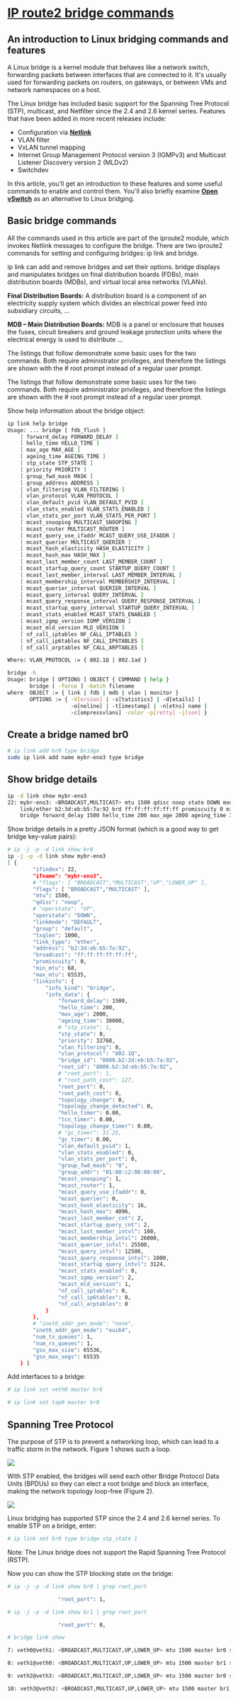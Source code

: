 # **[IP route2 bridge commands](https://developers.redhat.com/articles/2022/04/06/introduction-linux-bridging-commands-and-features)**

## An introduction to Linux bridging commands and features

A Linux bridge is a kernel module that behaves like a network switch, forwarding packets between interfaces that are connected to it. It's usually used for forwarding packets on routers, on gateways, or between VMs and network namespaces on a host.

The Linux bridge has included basic support for the Spanning Tree Protocol (STP), multicast, and Netfilter since the 2.4 and 2.6 kernel series. Features that have been added in more recent releases include:

- Configuration via **[Netlink](https://man7.org/linux/man-pages/man7/netlink.7.html)**
- VLAN filter
- VxLAN tunnel mapping
- Internet Group Management Protocol version 3 (IGMPv3) and Multicast Listener Discovery version 2 (MLDv2)
- Switchdev

In this article, you'll get an introduction to these features and some useful commands to enable and control them. You'll also briefly examine **[Open vSwitch](https://www.openvswitch.org/)** as an alternative to Linux bridging.

## Basic bridge commands

All the commands used in this article are part of the iproute2 module, which invokes Netlink messages to configure the bridge. There are two iproute2 commands for setting and configuring bridges: ip link and bridge.

ip link can add and remove bridges and set their options. bridge displays and manipulates bridges on final distribution boards (FDBs), main distribution boards (MDBs), and virtual local area networks (VLANs).

**Final Distribution Boards:** A distribution board is a component of an electricity supply system which divides an electrical power feed into subsidiary circuits, ...

**MDB – Main Distribution Boards:** MDB is a panel or enclosure that houses the fuses, circuit breakers and ground leakage protection units where the electrical energy is used to distribute ...

The listings that follow demonstrate some basic uses for the two commands. Both require administrator privileges, and therefore the listings are shown with the # root prompt instead of a regular user prompt.

The listings that follow demonstrate some basic uses for the two commands. Both require administrator privileges, and therefore the listings are shown with the # root prompt instead of a regular user prompt.

Show help information about the bridge object:

```bash
ip link help bridge
Usage: ... bridge [ fdb_flush ]
    [ forward_delay FORWARD_DELAY ]
    [ hello_time HELLO_TIME ]
    [ max_age MAX_AGE ]
    [ ageing_time AGEING_TIME ]
    [ stp_state STP_STATE ]
    [ priority PRIORITY ]
    [ group_fwd_mask MASK ]
    [ group_address ADDRESS ]
    [ vlan_filtering VLAN_FILTERING ]
    [ vlan_protocol VLAN_PROTOCOL ]
    [ vlan_default_pvid VLAN_DEFAULT_PVID ]
    [ vlan_stats_enabled VLAN_STATS_ENABLED ]
    [ vlan_stats_per_port VLAN_STATS_PER_PORT ]
    [ mcast_snooping MULTICAST_SNOOPING ]
    [ mcast_router MULTICAST_ROUTER ]
    [ mcast_query_use_ifaddr MCAST_QUERY_USE_IFADDR ]
    [ mcast_querier MULTICAST_QUERIER ]
    [ mcast_hash_elasticity HASH_ELASTICITY ]
    [ mcast_hash_max HASH_MAX ]
    [ mcast_last_member_count LAST_MEMBER_COUNT ]
    [ mcast_startup_query_count STARTUP_QUERY_COUNT ]
    [ mcast_last_member_interval LAST_MEMBER_INTERVAL ]
    [ mcast_membership_interval MEMBERSHIP_INTERVAL ]
    [ mcast_querier_interval QUERIER_INTERVAL ]
    [ mcast_query_interval QUERY_INTERVAL ]
    [ mcast_query_response_interval QUERY_RESPONSE_INTERVAL ]
    [ mcast_startup_query_interval STARTUP_QUERY_INTERVAL ]
    [ mcast_stats_enabled MCAST_STATS_ENABLED ]
    [ mcast_igmp_version IGMP_VERSION ]
    [ mcast_mld_version MLD_VERSION ]
    [ nf_call_iptables NF_CALL_IPTABLES ]
    [ nf_call_ip6tables NF_CALL_IP6TABLES ]
    [ nf_call_arptables NF_CALL_ARPTABLES ]

Where: VLAN_PROTOCOL := { 802.1Q | 802.1ad }

bridge -h
Usage: bridge [ OPTIONS ] OBJECT { COMMAND | help }
       bridge [ -force ] -batch filename
where  OBJECT := { link | fdb | mdb | vlan | monitor }
       OPTIONS := { -V[ersion] | -s[tatistics] | -d[etails] |
                    -o[neline] | -t[imestamp] | -n[etns] name |
                    -c[ompressvlans] -color -p[retty] -j[son] }

```

## Create a bridge named br0

```bash
# ip link add br0 type bridge
sudo ip link add name mybr-eno3 type bridge

```

## Show bridge details

```bash
ip -d link show mybr-eno3
22: mybr-eno3: <BROADCAST,MULTICAST> mtu 1500 qdisc noop state DOWN mode DEFAULT group default qlen 1000
    link/ether b2:3d:eb:b5:7a:92 brd ff:ff:ff:ff:ff:ff promiscuity 0 minmtu 68 maxmtu 65535 
    bridge forward_delay 1500 hello_time 200 max_age 2000 ageing_time 30000 stp_state 0 priority 32768 vlan_filtering 0 vlan_protocol 802.1Q bridge_id 8000.b2:3d:eb:b5:7a:92 designated_root 8000.b2:3d:eb:b5:7a:92 root_port 0 root_path_cost 0 topology_change 0 topology_change_detected 0 hello_timer    0.00 tcn_timer    0.00 topology_change_timer    0.00 gc_timer    0.00 vlan_default_pvid 1 vlan_stats_enabled 0 vlan_stats_per_port 0 group_fwd_mask 0 group_address 01:80:c2:00:00:00 mcast_snooping 1 mcast_router 1 mcast_query_use_ifaddr 0 mcast_querier 0 mcast_hash_elasticity 16 mcast_hash_max 4096 mcast_last_member_count 2 mcast_startup_query_count 2 mcast_last_member_interval 100 mcast_membership_interval 26000 mcast_querier_interval 25500 mcast_query_interval 12500 mcast_query_response_interval 1000 mcast_startup_query_interval 3124 mcast_stats_enabled 0 mcast_igmp_version 2 mcast_mld_version 1 nf_call_iptables 0 nf_call_ip6tables 0 nf_call_arptables 0 addrgenmode eui64 numtxqueues 1 numrxqueues 1 gso_max_size 65536 gso_max_segs 65535 
```

Show bridge details in a pretty JSON format (which is a good way to get bridge key-value pairs):

```bash
# ip -j -p -d link show br0
ip -j -p -d link show mybr-eno3
[ {
        "ifindex": 22,
        "ifname": "mybr-eno3",
        # "flags": [ "BROADCAST","MULTICAST","UP","LOWER_UP" ],
        "flags": [ "BROADCAST","MULTICAST" ],
        "mtu": 1500,
        "qdisc": "noop",
        # "operstate": "UP",
        "operstate": "DOWN",
        "linkmode": "DEFAULT",
        "group": "default",
        "txqlen": 1000,
        "link_type": "ether",
        "address": "b2:3d:eb:b5:7a:92",
        "broadcast": "ff:ff:ff:ff:ff:ff",
        "promiscuity": 0,
        "min_mtu": 68,
        "max_mtu": 65535,
        "linkinfo": {
            "info_kind": "bridge",
            "info_data": {
                "forward_delay": 1500,
                "hello_time": 200,
                "max_age": 2000,
                "ageing_time": 30000,
                # "stp_state": 1,
                "stp_state": 0,
                "priority": 32768,
                "vlan_filtering": 0,
                "vlan_protocol": "802.1Q",
                "bridge_id": "8000.b2:3d:eb:b5:7a:92",
                "root_id": "8000.b2:3d:eb:b5:7a:92",
                # "root_port": 1,
                # "root_path_cost": 127,
                "root_port": 0,
                "root_path_cost": 0,
                "topology_change": 0,
                "topology_change_detected": 0,
                "hello_timer": 0.00,
                "tcn_timer": 0.00,
                "topology_change_timer": 0.00,
                # "gc_timer": 31.25,
                "gc_timer": 0.00,
                "vlan_default_pvid": 1,
                "vlan_stats_enabled": 0,
                "vlan_stats_per_port": 0,
                "group_fwd_mask": "0",
                "group_addr": "01:80:c2:00:00:00",
                "mcast_snooping": 1,
                "mcast_router": 1,
                "mcast_query_use_ifaddr": 0,
                "mcast_querier": 0,
                "mcast_hash_elasticity": 16,
                "mcast_hash_max": 4096,
                "mcast_last_member_cnt": 2,
                "mcast_startup_query_cnt": 2,
                "mcast_last_member_intvl": 100,
                "mcast_membership_intvl": 26000,
                "mcast_querier_intvl": 25500,
                "mcast_query_intvl": 12500,
                "mcast_query_response_intvl": 1000,
                "mcast_startup_query_intvl": 3124,
                "mcast_stats_enabled": 0,
                "mcast_igmp_version": 2,
                "mcast_mld_version": 1,
                "nf_call_iptables": 0,
                "nf_call_ip6tables": 0,
                "nf_call_arptables": 0
            }
        },
        # "inet6_addr_gen_mode": "none",
        "inet6_addr_gen_mode": "eui64",
        "num_tx_queues": 1,
        "num_rx_queues": 1,
        "gso_max_size": 65536,
        "gso_max_segs": 65535
    } ]

```

Add interfaces to a bridge:

```bash
# ip link set veth0 master br0

# ip link set tap0 master br0
```

## Spanning Tree Protocol

The purpose of STP is to prevent a networking loop, which can lead to a traffic storm in the network. Figure 1 shows such a loop.

![](https://developers.redhat.com/sites/default/files/styles/article_full_width_1440px_w/public/br_1.png?itok=J-oXObCl)

With STP enabled, the bridges will send each other Bridge Protocol Data Units (BPDUs) so they can elect a root bridge and block an interface, making the network topology loop-free (Figure 2).

![](https://developers.redhat.com/sites/default/files/styles/article_full_width_1440px_w/public/br_2.png?itok=ZJbkJjVE)

Linux bridging has supported STP since the 2.4 and 2.6 kernel series. To enable STP on a bridge, enter:

```bash
# ip link set br0 type bridge stp_state 1
```

Note: The Linux bridge does not support the Rapid Spanning Tree Protocol (RSTP).

Now you can show the STP blocking state on the bridge:

```bash
# ip -j -p -d link show br0 | grep root_port

                "root_port": 1,

# ip -j -p -d link show br1 | grep root_port

                "root_port": 0,

# bridge link show

7: veth0@veth1: <BROADCAST,MULTICAST,UP,LOWER_UP> mtu 1500 master br0 state forwarding priority 32 cost 2

8: veth1@veth0: <BROADCAST,MULTICAST,UP,LOWER_UP> mtu 1500 master br1 state forwarding priority 32 cost 2

9: veth2@veth3: <BROADCAST,MULTICAST,UP,LOWER_UP> mtu 1500 master br0 state blocking priority 32 cost 2

10: veth3@veth2: <BROADCAST,MULTICAST,UP,LOWER_UP> mtu 1500 master br1 state forwarding priority 32 cost 2
```
